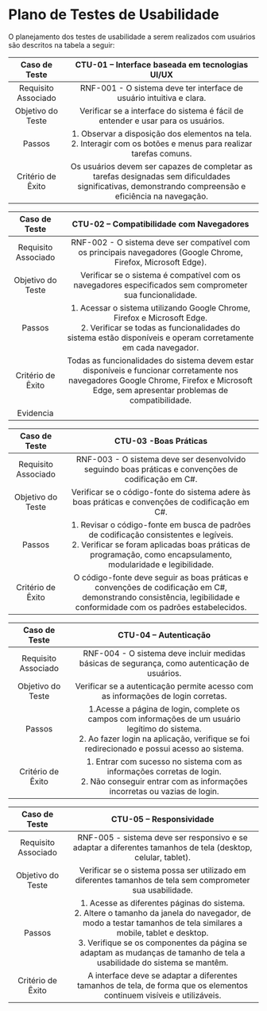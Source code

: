# Plano de Testes de Usabilidade

O planejamento dos testes de usabilidade a serem realizados com usuários são descritos na tabela a seguir:

| **Caso de Teste** 	| **CTU-01 – Interface baseada em tecnologias UI/UX** 	|
| :---:	| :---:	|
| Requisito Associado | RNF-001 - O sistema deve ter interface de usuário intuitiva e clara. |
| Objetivo do Teste 	| Verificar se a interface do sistema é fácil de entender e usar para os usuários. |
| Passos 	| 1. Observar a disposição dos elementos na tela.<br>2. Interagir com os botões e menus para realizar tarefas comuns. |
| Critério de Êxito | Os usuários devem ser capazes de completar as tarefas designadas sem dificuldades significativas, demonstrando compreensão e eficiência na navegação. |



| **Caso de Teste** 	| **CTU-02 – Compatibilidade com Navegadores** 	|
| :---:	| :---:	|
| Requisito Associado | RNF-002 - O sistema deve ser compatível com os principais navegadores (Google Chrome, Firefox, Microsoft Edge). |
| Objetivo do Teste 	| Verificar se o sistema é compatível com os navegadores especificados sem comprometer sua funcionalidade. |
| Passos 	| 1. Acessar o sistema utilizando Google Chrome, Firefox e Microsoft Edge.<br>2. Verificar se todas as funcionalidades do sistema estão disponíveis e operam corretamente em cada navegador. |
| Critério de Êxito | Todas as funcionalidades do sistema devem estar disponíveis e funcionar corretamente nos navegadores Google Chrome, Firefox e Microsoft Edge, sem apresentar problemas de compatibilidade. |
|Evidencia |




| **Caso de Teste** 	| **CTU-03 -Boas Práticas** 	|
| :---:	| :---:	|
| Requisito Associado | RNF-003 - O sistema deve ser desenvolvido seguindo boas práticas e convenções de codificação em C#. |
| Objetivo do Teste 	| Verificar se o código-fonte do sistema adere às boas práticas e convenções de codificação em C#. |
| Passos 	| 1. Revisar o código-fonte em busca de padrões de codificação consistentes e legíveis.<br>2. Verificar se foram aplicadas boas práticas de programação, como encapsulamento, modularidade e legibilidade. |
| Critério de Êxito | O código-fonte deve seguir as boas práticas e convenções de codificação em C#, demonstrando consistência, legibilidade e conformidade com os padrões estabelecidos.|


| **Caso de Teste** 	| **CTU-04 – Autenticação** 	|
| :---:	| :---:	|
| Requisito Associado | RNF-004 - O sistema deve incluir medidas básicas de segurança, como autenticação de usuários. |
| Objetivo do Teste 	| Verificar se a autenticação permite acesso com as informações de login corretas. |
| Passos 	| 1.Acesse a página de login, complete os campos com informações de um usuário legítimo do sistema.  <br>2. Ao fazer login na aplicação, verifique se foi redirecionado e possui acesso ao sistema.    |
| Critério de Êxito | 1. Entrar com sucesso no sistema com as informações corretas de login. <br> 2. Não conseguir entrar com as informações incorretas ou vazias de login. |



| **Caso de Teste** 	| **CTU-05 – Responsividade** 	|
| :---:	| :---:	|
| Requisito Associado | RNF-005 - sistema deve ser responsivo e se adaptar a diferentes tamanhos de tela (desktop, celular, tablet). |
| Objetivo do Teste 	| Verificar se o sistema possa ser utilizado em diferentes tamanhos de tela sem comprometer sua usabilidade. |
| Passos 	| 1. Acesse as diferentes páginas do sistema. <br>2. Altere o tamanho da janela do navegador, de modo a testar tamanhos de tela similares a mobile, tablet e desktop. <br> 3. Verifique se os componentes da página se adaptam as mudanças de tamanho de tela a usabilidade do sistema se mantêm. |
| Critério de Êxito | A interface deve se  adaptar a diferentes tamanhos de tela, de forma que os elementos continuem visíveis e utilizáveis. |



